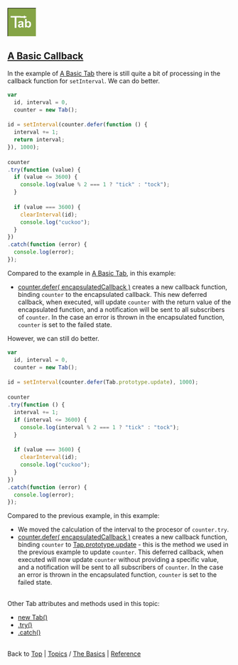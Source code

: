 <a name="top" ></a>

![logo]

<a name="topic-a-basic-callback" ></a>
## [A Basic Callback][topic-a-basic-callback]

In the example of [A Basic Tab][topic-a-basic-tab] there is still quite a bit of processing in the callback function for `setInterval`.  We can do better.

~~~~javascript
var
  id, interval = 0,
  counter = new Tab();

id = setInterval(counter.defer(function () {
  interval += 1;
  return interval;
}), 1000);

counter
.try(function (value) {
  if (value <= 3600) {
    console.log(value % 2 === 1 ? "tick" : "tock");
  }

  if (value === 3600) {
    clearInterval(id);
    console.log("cuckoo");
  }
})
.catch(function (error) {
  console.log(error);
});
~~~~

Compared to the example in [A Basic Tab][topic-a-basic-tab], in this example:

* [counter.defer( encapsulatedCallback )][ref-tab.prototype.defer] creates a new callback function, binding `counter` to the encapsulated callback.  This new deferred callback, when executed, will update `counter` with the return value of the encapsulated function, and a notification will be sent to all subscribers of `counter`.  In the case an error is thrown in the encapsulated function, `counter` is set to the failed state. 
 
However, we can still do better.   

~~~~javascript
var
  id, interval = 0,
  counter = new Tab();

id = setInterval(counter.defer(Tab.prototype.update), 1000);

counter
.try(function () {
  interval += 1;
  if (interval <= 3600) {
    console.log(interval % 2 === 1 ? "tick" : "tock");
  }

  if (value === 3600) {
    clearInterval(id);
    console.log("cuckoo");
  }
})
.catch(function (error) {
  console.log(error);
});
~~~~

Compared to the previous example, in this example:

* We moved the calculation of the interval to the procesor of `counter.try`.
* [counter.defer( encapsulatedCallback )][ref-tab.prototype.defer] creates a new callback function, binding `counter` to [Tap.prototype.update][ref-tab.prototype.update] - this is the method we used in the previous example to update `counter`.  This deferred callback, when executed will now update `counter` without providing a specific value, and a notification will be sent to all subscribers of `counter`.  In the case an error is thrown in the encapsulated function, `counter` is set to the failed state.



<br /> Other Tab attributes and methods used in this topic:
* [new Tab()][ref-new-tab]
* [.try()][ref-tab.prototype.try]  
* [.catch()][ref-tab.prototype.catch]  



<br /> Back to [Top] | [Topics] / [The Basics][cat-the-basics] | [Reference] <br />





[top]: #top "back to the top of this page"
[topics]: /doc/topics.md#topics "back to the 'Topics' section"
[reference]: /doc/reference.md#reference "back to the 'Reference' section"
[logo]: /doc/img/tab-logo64.png "Tab logo"

[cat-the-basics]: /doc/topics.md#cat-the-basics "more topics under 'The Basics'"
[topic-a-basic-tab]: /doc/topics/a-basic-tab.md/#top "Topics / The Basics / A Basic Tab - creating and using a basic Tab object."
[topic-a-basic-callback]: #a-basic-callback "Topics / The Basics / A Basic Callback - using a Tab object to handle callbacks."

[ref-new-tab]: tbd "!!! coming soon !!!"
[ref-tab.prototype.catch]: tbd "!!! coming soon !!!"
[ref-tab.prototype.defer]: tbd "!!! coming soon !!!"
[ref-tab.prototype.try]: tbd "!!! coming soon !!!"
[ref-tab.prototype.update]: tbd "!!! coming soon !!!"

[top]: #top "back to the top of this page"

